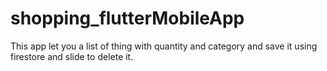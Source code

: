 # shopping_flutterMobileApp
This app let you a list of thing with quantity and category and save it using firestore and slide to delete it.
